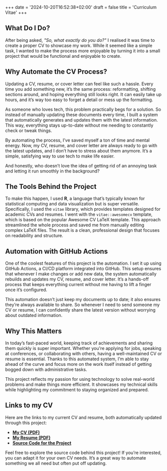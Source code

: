 +++
date = '2024-10-20T16:52:38+02:00'
draft = false
title = 'Curriculum Vitae'
+++

## What Do I Do?
After being asked, *"So, what exactly do you do?"* I realised it was time to create a proper CV to showcase my work. While it seemed like a simple task, I wanted to make the process more enjoyable by turning it into a small project that would be functional and enjoyable to create.

## Why Automate the CV Process?
Updating a CV, resume, or cover letter can feel like such a hassle. Every time you add something new, it’s the same process: reformatting, shifting sections around, and hoping everything still looks right. It can easily take up hours, and it’s way too easy to forget a detail or mess up the formatting.

As someone who loves tech, this problem practically begs for a solution. So instead of manually updating these documents every time, I built a system that automatically generates and updates them with the latest information. This way, everything stays up-to-date without me needing to constantly check or tweak things.

By automating the process, I’ve saved myself a ton of time and mental energy. Now, my CV, resume, and cover letter are always ready to go with the latest updates, and I don’t have to stress about them anymore. It’s a simple, satisfying way to use tech to make life easier.

And honestly, who doesn’t love the idea of getting rid of an annoying task and letting it run smoothly in the background?

## The Tools Behind the Project
To make this happen, I used **R**, a language that’s typically known for statistical computing and data visualization but is super versatile. Specifically, I used the `vitae` library, which provides templates designed for academic CVs and resumes. I went with the `vitae::awesomecv` template, which is based on the popular Awesome CV LaTeX template. This approach streamlined the whole process and saved me from manually editing complex LaTeX files. The result is a clean, professional design that focuses on readability and structure.

## Automation with GitHub Actions
One of the coolest features of this project is the automation. I set it up using GitHub Actions, a CI/CD platform integrated into GitHub. This setup ensures that whenever I make changes or add new data, the system automatically rebuilds and updates my CV, resume, and cover letter. It’s a hands-off process that keeps everything current without me having to lift a finger once it’s configured.

This automation doesn’t just keep my documents up to date; it also ensures they’re always available to share. So whenever I need to send someone my CV or resume, I can confidently share the latest version without worrying about outdated information.

## Why This Matters
In today’s fast-paced world, keeping track of achievements and sharing them quickly is super important. Whether you're applying for jobs, speaking at conferences, or collaborating with others, having a well-maintained CV or resume is essential. Thanks to this automated system, I’m able to stay ahead of the curve and focus more on the work itself instead of getting bogged down with administrative tasks.

This project reflects my passion for using technology to solve real-world problems and make things more efficient. It showcases my technical skills while highlighting my commitment to staying organized and prepared.

## Links to my CV
Here are the links to my current CV and resume, both automatically updated through this project:
- **[My CV (PDF)](https://github.com/luisdza/curriculum-vitae/raw/main/cv.pdf)**  
- **[My Resume (PDF)](https://github.com/luisdza/curriculum-vitae/raw/main/resume.pdf)**  
- **[Source Code for the Project](https://github.com/luisdza/curriculum-vitae)**

Feel free to explore the source code behind this project! If you’re interested, you can adapt it for your own CV needs. It’s a great way to automate something we all need but often put off updating.